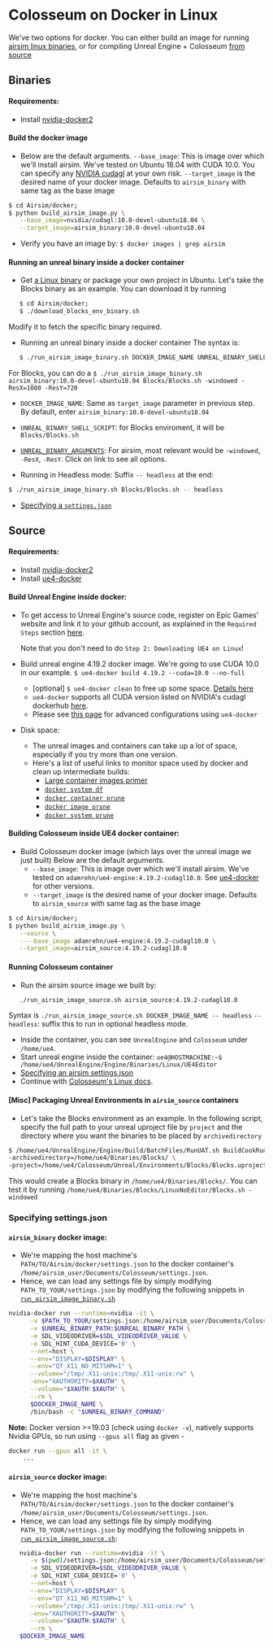 # Colosseum on Docker in Linux
We've two options for docker. You can either build an image for running [airsim linux binaries](#binaries), or for compiling Unreal Engine + Colosseum [from source](#source)

## Binaries
#### Requirements:
- Install [nvidia-docker2](https://github.com/NVIDIA/nvidia-docker#quickstart)

#### Build the docker image
- Below are the default arguments.
  `--base_image`: This is image over which we'll install airsim. We've tested on Ubuntu 18.04 with CUDA 10.0.
   You can specify any [NVIDIA cudagl](https://hub.docker.com/r/nvidia/cudagl/) at your own risk.
   `--target_image` is the desired name of your docker image.
   Defaults to `airsim_binary` with same tag as the base image

```bash
$ cd Airsim/docker;
$ python build_airsim_image.py \
   --base_image=nvidia/cudagl:10.0-devel-ubuntu18.04 \
   --target_image=airsim_binary:10.0-devel-ubuntu18.04
```

- Verify you have an image by:
 `$ docker images | grep airsim`

#### Running an unreal binary inside a docker container
- Get [a Linux binary](https://github.com/CodexLabsLLC/Colosseum/releases) or package your own project in Ubuntu.
Let's take the Blocks binary as an example.
You can download it by running

```bash
   $ cd Airsim/docker;
   $ ./download_blocks_env_binary.sh
```

Modify it to fetch the specific binary required.

- Running an unreal binary inside a docker container
   The syntax is:

```bash
   $ ./run_airsim_image_binary.sh DOCKER_IMAGE_NAME UNREAL_BINARY_SHELL_SCRIPT UNREAL_BINARY_ARGUMENTS -- headless
```

   For Blocks, you can do a `$ ./run_airsim_image_binary.sh airsim_binary:10.0-devel-ubuntu18.04 Blocks/Blocks.sh -windowed -ResX=1080 -ResY=720`

   * `DOCKER_IMAGE_NAME`: Same as `target_image` parameter in previous step. By default, enter `airsim_binary:10.0-devel-ubuntu18.04`
   * `UNREAL_BINARY_SHELL_SCRIPT`: for Blocks enviroment, it will be `Blocks/Blocks.sh`
   * [`UNREAL_BINARY_ARGUMENTS`](https://docs.unrealengine.com/en-us/Programming/Basics/CommandLineArguments):
      For airsim, most relevant would be `-windowed`, `-ResX`, `-ResY`. Click on link to see all options.

  * Running in Headless mode:
      Suffix `-- headless` at the end:
```bash
$ ./run_airsim_image_binary.sh Blocks/Blocks.sh -- headless
```

- [Specifying a `settings.json`](#specifying-settingsjson)

## Source
#### Requirements:
- Install [nvidia-docker2](https://docs.nvidia.com/datacenter/cloud-native/container-toolkit/install-guide.html#docker)
- Install [ue4-docker](https://docs.adamrehn.com/ue4-docker/configuration/configuring-linux)

#### Build Unreal Engine inside docker:
- To get access to Unreal Engine's source code, register on Epic Games' website and link it to your github account, as explained in the `Required Steps` section [here](https://docs.unrealengine.com/en-us/Platforms/Linux/BeginnerLinuxDeveloper/SettingUpAnUnrealWorkflow).

    Note that you don't need to do `Step 2: Downloading UE4 on Linux`!

- Build unreal engine 4.19.2 docker image. We're going to use CUDA 10.0 in our example.
    `$ ue4-docker build 4.19.2 --cuda=10.0 --no-full`
    - [optional] `$ ue4-docker clean` to free up some space. [Details here](https://docs.adamrehn.com/ue4-docker/commands/clean)
    - `ue4-docker` supports all CUDA version listed on NVIDIA's cudagl dockerhub [here](https://hub.docker.com/r/nvidia/cudagl/).
    - Please see [this page](https://docs.adamrehn.com/ue4-docker/building-images/advanced-build-options) for advanced configurations using `ue4-docker`

- Disk space:
    - The unreal images and containers can take up a lot of space, especially if you try more than one version.
    - Here's a list of useful links to monitor space used by docker and clean up intermediate builds:
        - [Large container images primer](https://docs.adamrehn.com/ue4-docker/read-these-first/large-container-images-primer)
        - [`docker system df`](https://docs.docker.com/engine/reference/commandline/system_df/)
        - [`docker container prune`](https://docs.docker.com/engine/reference/commandline/container_prune/)
        - [`docker image prune`](https://docs.docker.com/engine/reference/commandline/image_prune/)
        - [`docker system prune`](https://docs.docker.com/engine/reference/commandline/system_prune/)

#### Building Colosseum inside UE4 docker container:
* Build Colosseum docker image (which lays over the unreal image we just built)
  Below are the default arguments.
    - `--base_image`: This is image over which we'll install airsim. We've tested on `adamrehn/ue4-engine:4.19.2-cudagl10.0`. See [ue4-docker](https://docs.adamrehn.com/ue4-docker/building-images/available-container-images) for other versions.
    - `--target_image` is the desired name of your docker image.
   Defaults to `airsim_source` with same tag as the base image

```bash
$ cd Airsim/docker;
$ python build_airsim_image.py \
   --source \
   ----base_image adamrehn/ue4-engine:4.19.2-cudagl10.0 \
   --target_image=airsim_source:4.19.2-cudagl10.0
```

#### Running Colosseum container
* Run the airsim source image we built by:

```bash
   ./run_airsim_image_source.sh airsim_source:4.19.2-cudagl10.0
```

   Syntax is `./run_airsim_image_source.sh DOCKER_IMAGE_NAME -- headless`
   `-- headless`: suffix this to run in optional headless mode.

* Inside the container, you can see `UnrealEngine` and `Colosseum` under `/home/ue4`.
* Start unreal engine inside the container:
   `ue4@HOSTMACHINE:~$ /home/ue4/UnrealEngine/Engine/Binaries/Linux/UE4Editor`
* [Specifying an airsim settings.json](#specifying-settingsjson)
* Continue with [Colosseum's Linux docs](build_linux.md#build-unreal-environment).

#### [Misc] Packaging Unreal Environments in `airsim_source` containers
* Let's take the Blocks environment as an example.
    In the following script, specify the full path to your unreal uproject file by `project` and the directory where you want the binaries to be placed by `archivedirectory`

```bash
$ /home/ue4/UnrealEngine/Engine/Build/BatchFiles/RunUAT.sh BuildCookRun -platform=Linux -clientconfig=Shipping -serverconfig=Shipping -noP4 -cook -allmaps -build -stage -prereqs -pak -archive \
-archivedirectory=/home/ue4/Binaries/Blocks/ \
-project=/home/ue4/Colosseum/Unreal/Environments/Blocks/Blocks.uproject
```

This would create a Blocks binary in `/home/ue4/Binaries/Blocks/`.
You can test it by running `/home/ue4/Binaries/Blocks/LinuxNoEditor/Blocks.sh -windowed`

### Specifying settings.json
#### `airsim_binary` docker image:
  - We're mapping the host machine's `PATH/TO/Airsim/docker/settings.json` to the docker container's `/home/airsim_user/Documents/Colosseum/settings.json`.
  - Hence, we can load any settings file by simply modifying `PATH_TO_YOUR/settings.json` by modifying the following snippets in [`run_airsim_image_binary.sh`](https://github.com/CodexLabsLLC/Colosseum/blob/main/docker/run_airsim_image_binary.sh)

```bash
nvidia-docker run --runtime=nvidia -it \
      -v $PATH_TO_YOUR/settings.json:/home/airsim_user/Documents/Colosseum/settings.json \
      -v $UNREAL_BINARY_PATH:$UNREAL_BINARY_PATH \
      -e SDL_VIDEODRIVER=$SDL_VIDEODRIVER_VALUE \
      -e SDL_HINT_CUDA_DEVICE='0' \
      --net=host \
      --env="DISPLAY=$DISPLAY" \
      --env="QT_X11_NO_MITSHM=1" \
      --volume="/tmp/.X11-unix:/tmp/.X11-unix:rw" \
      -env="XAUTHORITY=$XAUTH" \
      --volume="$XAUTH:$XAUTH" \
      --rm \
      $DOCKER_IMAGE_NAME \
      /bin/bash -c "$UNREAL_BINARY_COMMAND"
```

**Note:** Docker version >=19.03 (check using `docker -v`), natively supports Nvidia GPUs, so run using `--gpus all` flag as given -

```bash
docker run --gpus all -it \
    ...
```

####  `airsim_source` docker image:

  * We're mapping the host machine's `PATH/TO/Airsim/docker/settings.json` to the docker container's `/home/airsim_user/Documents/Colosseum/settings.json`.
  * Hence, we can load any settings file by simply modifying `PATH_TO_YOUR/settings.json` by modifying the following snippets in [`run_airsim_image_source.sh`](https://github.com/CodexLabsLLC/Colosseum/blob/main/docker/run_airsim_image_source.sh):

```bash
   nvidia-docker run --runtime=nvidia -it \
      -v $(pwd)/settings.json:/home/airsim_user/Documents/Colosseum/settings.json \
      -e SDL_VIDEODRIVER=$SDL_VIDEODRIVER_VALUE \
      -e SDL_HINT_CUDA_DEVICE='0' \
      --net=host \
      --env="DISPLAY=$DISPLAY" \
      --env="QT_X11_NO_MITSHM=1" \
      --volume="/tmp/.X11-unix:/tmp/.X11-unix:rw" \
      -env="XAUTHORITY=$XAUTH" \
      --volume="$XAUTH:$XAUTH" \
      --rm \
   $DOCKER_IMAGE_NAME
```
